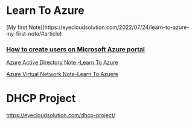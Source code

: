 <h1>Learn To Azure</h1>
 [My first Note](https://eyecloudsolution.com/2022/07/24/learn-to-azure-my-first-note/#article) 
 
 ### [How to create users on Microsoft Azure portal](https://www.youtube.com/watch?v=rl8vx370wIU&t=1s)


[Azure Active Directory Note -Learn To Azure](https://eyecloudsolution.com/2022/07/30/azure-active-directory-note-learn-to-azure/)

[Azure Virtual Network Note-Learn To Azuere](https://eyecloudsolution.com/wp-content/uploads/2022/07/Azure-Virtual-network-My-Note.pdf)

# DHCP Project

https://eyecloudsolution.com/dhcp-project/
